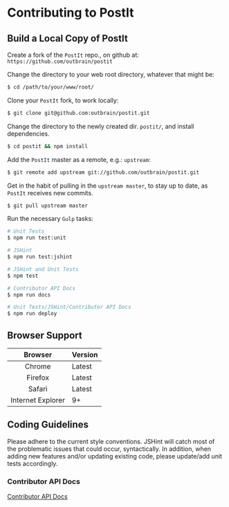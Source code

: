# Contributing to PostIt

## Build a Local Copy of PostIt

Create a fork of the `PostIt` repo., on github at: `https://github.com/outbrain/postit`

Change the directory to your web root directory, whatever that might be:

```bash
$ cd /path/to/your/www/root/
```

Clone your `PostIt` fork, to work locally:

```bash
$ git clone git@github.com:outbrain/postit.git
```

Change the directory to the newly created dir. `postit/`, and install dependencies.

```bash
$ cd postit && npm install
```

Add the `PostIt` master as a remote, e.g.: `upstream`:

```bash
$ git remote add upstream git://github.com/outbrain/postit.git
```

Get in the habit of pulling in the `upstream master`, to stay up to date, as `PostIt` receives new commits.

```bash
$ git pull upstream master
```

Run the necessary `Gulp` tasks:

```bash
# Unit Tests
$ npm run test:unit

# JSHint
$ npm run test:jshint

# JSHint and Unit Tests
$ npm test

# Contributor API Docs
$ npm run docs

# Unit Tests/JSHint/Contributor API Docs
$ npm run deploy
```

## Browser Support

|      Browser      | Version |
|:-----------------:|---------|
| Chrome            | Latest  |
| Firefox           | Latest  |
| Safari            | Latest  |
| Internet Explorer | 9+      |

## Coding Guidelines

Please adhere to the current style conventions. JSHint will catch most of the problematic issues that could occur, syntactically. In addition, when adding new features and/or updating existing code, please update/add unit tests accordingly.

### Contributor API Docs

[Contributor API Docs](docs/contributor)
